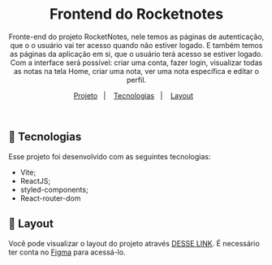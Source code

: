 <h1 align="center">Frontend do Rocketnotes</h1>

<p align="center">
 Fronte-end do projeto RocketNotes, nele temos as páginas de autenticação, que o o usuário vai ter acesso quando não estiver logado.
 E também temos as páginas da aplicação em si, que o usuário terá acesso se estiver logado. Com a interface será possível: criar uma conta, fazer login, visualizar todas as notas 
 na tela Home, criar uma nota, ver uma nota específica e editar o perfil.  
</p>

<p align="center">
  <a href="#-projeto">Projeto</a>&nbsp;&nbsp;&nbsp;|&nbsp;&nbsp;&nbsp;
  <a href="#-tecnologias">Tecnologias</a>&nbsp;&nbsp;&nbsp;|&nbsp;&nbsp;&nbsp;
  <a href="#-layout">Layout</a>&nbsp;&nbsp;&nbsp;
</p>

<br>

## 🚀 Tecnologias

Esse projeto foi desenvolvido com as seguintes tecnologias:
- Vite;
- ReactJS;
- styled-components;
- React-router-dom

## 🔖 Layout

Você pode visualizar o layout do projeto através [DESSE LINK](https://www.figma.com/file/wUVfepza803Shwr5sA1Hu5/RocketNotes-(Copy)?node-id=0%3A1&t=uW0S3dFjuFySCIzK-0). É necessário ter conta no [Figma](https://figma.com) para acessá-lo.

